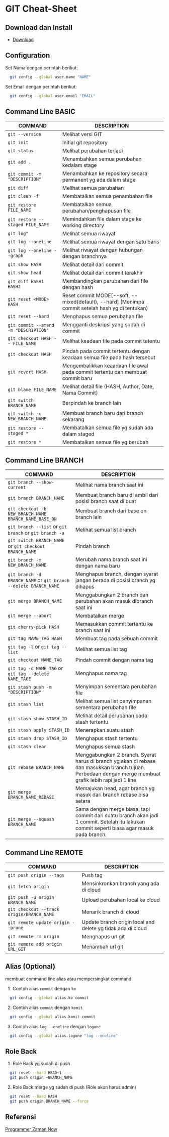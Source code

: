 # GIT Cheat-Sheet
## Download dan Install
- [Download](https://git-scm.com/downloads)

## Configuration
Set Nama dengan perintah berikut:
```bash
  git config --global user.name "NAME"
```
Set Email dengan perintah berikut:
```bash
  git config --global user.email "EMAIL"
```

## Command Line BASIC
COMMAND | DESCRIPTION
---|---
`git --version` | Melihat versi GIT
`git init` | Initial git repository
`git status` | Melihat perubahan terjadi
`git add .` | Menambahkan semua perubahan kedalam stage
`git commit -m "DESCRIPTION"` | Menambahkan ke repository secara permanent yg ada dalam stage
`git diff` | Melihat semua perubahan
`git clean -f` | Membatalkan semua penambahan file
`git restore FILE_NAME` | Membatalkan semua perubahan/penghapusan file
`git restore --staged FILE_NAME` | Memindahkan file dalam stage ke working directory
`git log"` | Melihat semua riwayat
`git log --oneline` | Melihat semua riwayat dengan satu baris
`git log --oneline --graph` | Melihat riwayat dengan hubungan dengan branchnya
`git show HASH` | Melihat detail dari commit
`git show head` | Melihat detail dari commit terakhir
`git diff HASH1 HASH2` | Membandingkan perubahan dari file dengan hash
`git reset <MODE> HASH` | Reset commit MODE[--soft, --mixed(default), --hard] (Menimpa commit setelah hash yg di tentukan)
`git reset --hard` | Menghapus semua perubahan file
`git commit --amend -m "DESCRIPTION"` | Mengganti deskripsi yang sudah di commit
`git checkout HASH -- FILE_NAME` | Melihat keadaan file pada commit tetentu
`git checkout HASH` | Pindah pada commit tertentu dengan keadaan semua file pada hash tersebut
`git revert HASH` | Mengembalikkan keaadaan file awal pada commit tertentu dan membuat commit baru
`git blame FILE_NAME` | Melihat detail file (HASH, Author, Date, Nama Commit)
`git switch BRANCH_NAME` | Berpindah ke branch lain
`git switch -c NEW_BRANCH_NAME` | Membuat branch baru dari branch sekarang
`git restore --staged *` | Membatalkan semua file yg sudah ada dalam staged
`git restore *` | Membatalkan semua file yg berubah

## Command Line BRANCH
COMMAND | DESCRIPTION
---|---
`git branch --show-current` | Melihat nama branch saat ini
`git branch BRANCH_NAME` | Membuat branch baru di ambil dari posisi branch saat di buat
`git checkout -b NEW_BRANCH_NAME BRANCH_NAME_BASE_ON` | Membuat branch dari base on branch lain
`git branch --list` or `git branch` or `git branch -a` | Melihat semua list branch
`git switch BRANCH_NAME` or `git checkout BRANCH_NAME` | Pindah branch
`git branch -m NEW_BRANCH_NAME` | Merubah nama branch saat ini dengan nama baru
`git branch -d BRANCH_NAME` or `git branch --delete BRANCH_NAME` | Menghapus branch, dengan syarat jangan berada di posisi branch yg dihapus
`git merge BRANCH_NAME` | Menggabungkan 2 branch dan perubahan akan masuk dibranch saat ini
`git merge --abort` | Membatalkan merge
`git cherry-pick HASH` | Memasukkan commit tertentu ke branch saat ini
`git tag NAME_TAG HASH` | Membuat tag pada sebuah commit
`git tag -l` or `git tag --list` | Melihat semua list tag
`git checkout NAME_TAG` | Pindah commit dengan nama tag
`git tag -d NAME_TAG` or `git tag --delete NAME_TAGE` | Menghapus nama tag
`git stash push -m "DESCRIPTION"` | Menyimpan sementara perubahan file
`git stash list` | Melihat semua list penyimpanan sementara perubahan file
`git stash show STASH_ID` | Melihat detail perubahan pada stash tertentu
`git stash apply STASH_ID` | Menerapkan suatu stash
`git stash drop STASH_ID` | Menghapus stash tertentu
`git stash clear` | Menghapus semua stash
`git rebase BRANCH_NAME` | Menggabungkan 2 branch. Syarat harus di branch yg akan di rebase dan masukkan branch tujuan. Perbedaan dengan merge membuat grafik lebih rapi jadi 1 line
`git merge BRANCH_NAME_REBASE` | Memajukan head, agar branch yg masuk dari branch rebase bisa setara
`git merge --squash BRANCH_NAME` | Sama dengan merge biasa, tapi commit dari suatu branch akan jadi 1 commit. Setelah itu lakukan commit seperti biasa agar masuk pada branch.

## Command Line REMOTE
COMMAND | DESCRIPTION
---|---
`git push origin --tags` | Push tag
`git fetch origin` | Mensinkronkan branch yang ada di cloud
`git push -u origin BRANCH_NAME` | Upload perubahan local ke cloud
`git checkout --track origin/BRANCH_NAME` | Menarik branch di cloud
`git remote update origin --prune` | Update branch origin local and delete yg tidak ada di cloud
`git remote rm origin` | Menghapus url git
`git remote add origin URL_GIT` | Menambah url git

## Alias (Optional)
membuat command line alias atau mempersingkat command
1. Contoh alias `commit` dengan `ko`
```bash
  git config --global alias.ko commit
```
2. Contoh alias `commit` dengan `komit`
```bash
  git config --global alias.komit commit
```
3. Contoh alias `log --oneline` dengan `logone`
```bash
  git config --global alias.logone "log --oneline"
```

## Role Back
1. Role Back yg sudah di push
```bash
  git reset --hard HEAD~1
  git push origin +BRANCH_NAME
```
2. Role Back merge yg sudah di push (Role akun harus admin)
```bash
  git reset --hard HASH
  git push origin BRANCH_NAME --force
```
## Referensi
[Programmer Zaman Now](https://www.youtube.com/watch?v=fQbTeNX1mvM)